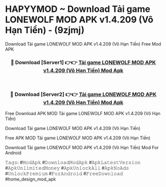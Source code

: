 # HAPYYMOD ~ Download Tải game LONEWOLF MOD APK v1.4.209 (Vô Hạn Tiền) - (9zjmj)
Download Tải game LONEWOLF MOD APK v1.4.209 (Vô Hạn Tiền) Free Mod APK

<div align="center">
<h3>🔴 Download [Server1] 👉👉 <a href="https://apk-comot.site?title=Tải_game_LONEWOLF_MOD_APK_v1.4.209_(Vô_Hạn_Tiền)">Tải game LONEWOLF MOD APK v1.4.209 (Vô Hạn Tiền) Mod Apk</a></h3><br>

<h3>🔴 Download [Server2] 👉👉 <a href="https://apk-comot.site?title=Tải_game_LONEWOLF_MOD_APK_v1.4.209_(Vô_Hạn_Tiền)">Tải game LONEWOLF MOD APK v1.4.209 (Vô Hạn Tiền) Mod Apk</a></h3>
</div>


Free Download APK MOD Tải game LONEWOLF MOD APK v1.4.209 (Vô Hạn Tiền)

Download Tải game LONEWOLF MOD APK v1.4.209 (Vô Hạn Tiền) 

Free APK MOD Tải game LONEWOLF MOD APK v1.4.209 (Vô Hạn Tiền) 

Download Tải game LONEWOLF MOD APK v1.4.209 (Vô Hạn Tiền) Mod For Android

𝚃𝚊𝚐𝚜: #𝙼𝚘𝚍𝙰𝚙𝚔 #𝙳𝚘𝚠𝚗𝚕𝚘𝚊𝚍𝙼𝚘𝚍𝙰𝚙𝚔 #𝙰𝚙𝚔𝙻𝚊𝚝𝚎𝚜𝚝𝚅𝚎𝚛𝚜𝚒𝚘𝚗 #𝙰𝚙𝚔𝚄𝚗𝚕𝚒𝚖𝚒𝚝𝚎𝚍𝙼𝚘𝚗𝚎𝚢 #𝙰𝚙𝚔𝚄𝚗𝚕𝚘𝚌𝚔𝙰𝚕𝚕 #𝙰𝚙𝚔𝙽𝚘𝙰𝚍𝚜 #𝚄𝚗𝚕𝚘𝚌𝚔𝙿𝚛𝚎𝚖𝚒𝚞𝚖 #𝙵𝚘𝚛𝙰𝚗𝚍𝚛𝚘𝚒𝚍 #𝙵𝚛𝚎𝚎𝙳𝚘𝚠𝚗𝚕𝚘𝚊𝚍 #home_design_mod_apk